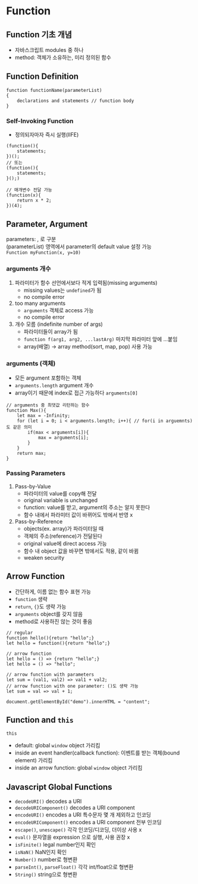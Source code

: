 # Function  
## Function 기초 개념  
- 자바스크립트 modules 중 하나  
- method: 객체가 소유하는, 미리 정의된 함수  
## Function Definition  
```
function functionName(parameterList)
{
    declarations and statements // function body
}
```

### Self-Invoking Function  
- 정의되자마자 즉시 실행(IIFE)  
```
(function(){
    statements;
})();
// 또는 
(function(){
    statements;
}();)
```  
```
// 매개변수 전달 가능  
(function(x){
    return x * 2;
})(4);
```

## Parameter, Argument  
parameters: , 로 구분  
(parameterList) 영역에서 parameter의 default value 설정 가능  
`Function myFunction(x, y=10)`  
### arguments 개수 
1. 파라미터가 함수 선언에서보다 적게 입력됨(missing arguments)  
    - missing values는 `undefined`가 됨  
    - no compile error
2. too many arguments  
    - `arguments` 객체로 access 가능  
    - no compile error  
3. 개수 모름 (indefinite number of args)  
    - 파라미터들이 array가 됨 
    - `function f(arg1, arg2, ...lastArg)` 마지막 파라미터 앞에 ...붙임  
    - array(배열) -> array method(sort, map, pop) 사용 가능 

### arguments (객체)  
- 모든 argument 포함하는 객체  
- `arguments.length` argument 개수 
-  array이기 때문에 index로 접근 가능하다 `arguments[0]`
```
// arguments 중 최댓값 리턴하는 함수  
function Max(){
    let max = -Infinity;
    for (let i = 0; i < arguments.length; i++){ // for(i in arguemnts) 도 같은 의미 
        if(max < arguments[i]){
            max = arguments[i];
        }
    }
    return max; 
}
```


### Passing Parameters  
1. Pass-by-Value  
    - 파라미터의 value를 copy해 전달  
    - original variable is unchanged  
    - function: value를 받고, argument의 주소는 알지 못한다   
    - 함수 내에서 파라미터 값이 바뀌어도 밖에서 반영 x  
2. Pass-by-Reference  
    - objects(ex. array)가 파라미터일 때  
    - 객체의 주소(reference)가 전달된다  
    - original value에 direct access 가능  
    - 함수 내 object 값을 바꾸면 밖에서도 적용, 같이 바뀜 
    - weaken security   

## Arrow Function  
- 간단하게, 이름 없는 함수 표현 가능  
- `function` 생략  
- `return`, `{}`도 생략 가능  
- `arguments` object를 갖지 않음  
- method로 사용하진 않는 것이 좋음   

```
// regular
function hello(){return "hello";}
let hello = function(){return "hello";}

// arrow function
let hello = () => {return "hello";}
let hello = () => "hello";

// arrow function with parameters
let sum = (val1, val2) => val1 + val2;
// arrow function with one parameter: ()도 생략 가능
let sum = val => val + 1; 
```

`document.getElementById("demo").innerHTML = "content";`

## Function and `this`  
`this`
- default: global `window` object 가리킴  
- inside an event handler(callback function): 이벤트를 받는 객체(bound element) 가리킴  
- inside an arrow function: global `window` object 가리킴  


## Javascript Global Functions  
- `decodeURI()` decodes a URI 
- `decodeURIComponent()` decodes a URI component  
- `encodeURI()` encodes a URI 특수문자 몇 개 제외하고 인코딩  
- `encodeURIComponent()` encodes a URI component 전부 인코딩 
- `escape()`, `unescape()` 각각 인코딩/디코딩, 더이상 사용 x  
- `eval()` 문자열을 expression 으로 실행, 사용 권장 x  
- `isFinite()` legal number인지 확인  
- `isNaN()` NaN인지 확인  
- `Number()` number로 형변환  
- `parseInt()`, `parseFloat()` 각각 int/float으로 형변환  
- `String()` string으로 형변환  